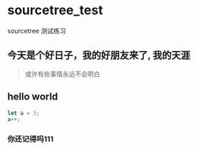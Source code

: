# sourcetree_test
sourcetree 测试练习
## 今天是个好日子，我的好朋友来了, 我的天涯
> 或许有些事情永远不会明白

## hello world
```js
let a = 3;
a++;

```

### 你还记得吗111
